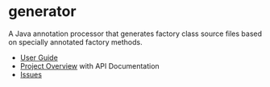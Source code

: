 generator
=========
A Java annotation processor
that generates factory class source files
based on specially annotated factory methods.

- [User Guide](http://github.com/dhemery/generator/wiki)
- [Project Overview](http://dhemery.github.com/generator) with API Documentation
- [Issues](http://github.com/dhemery/generator/issues)
